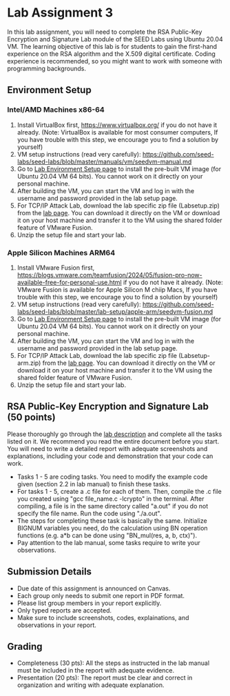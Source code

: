 # Lab Assignment 3

In this lab assignment, you will need to complete the RSA Public-Key Encryption and Signature Lab module of the SEED Labs using Ubuntu 20.04 VM. The learning objective of this lab is for students to gain the first-hand experience on the RSA algorithm and the X.509 digital certificate. Coding experience is recommended, so you might want to work with someone with programming backgrounds.

## Environment Setup

### Intel/AMD Machines x86-64

1. Install VirtualBox first, https://www.virtualbox.org/ if you do not have it already. (Note: VirtualBox is available for most consumer computers, If you have trouble with this step, we encourage you to find a solution by yourself)
2. VM setup instructions (read very carefully): https://github.com/seed-labs/seed-labs/blob/master/manuals/vm/seedvm-manual.md
3. Go to [Lab Environment Setup page](https://seedsecuritylabs.org/labsetup.html) to install the pre-built VM image (for Ubuntu 20.04 VM 64 bits). You cannot work on it directly on your personal machine.
4. After building the VM, you can start the VM and log in with the username and password provided in the lab setup page.
5. For TCP/IP Attack Lab, download the lab specific zip file (Labsetup.zip) from the [lab page](https://seedsecuritylabs.org/Labs_20.04/Crypto/Crypto_RSA/). You can download it directly on the VM or download it on your host machine and transfer it to the VM using the shared folder feature of VMware Fusion.
6. Unzip the setup file and start your lab.

### Apple Silicon Machines ARM64

1. Install VMware Fusion first, https://blogs.vmware.com/teamfusion/2024/05/fusion-pro-now-available-free-for-personal-use.html if you do not have it already. (Note: VMware Fusion is available for Apple Silicon M chiip Macs, If you have trouble with this step, we encourage you to find a solution by yourself)
2. VM setup instructions (read very carefully): https://github.com/seed-labs/seed-labs/blob/master/lab-setup/apple-arm/seedvm-fusion.md
3. Go to [Lab Environment Setup page](https://seedsecuritylabs.org/labsetup.html) to install the pre-built VM image (for Ubuntu 20.04 VM 64 bits). You cannot work on it directly on your personal machine.
4. After building the VM, you can start the VM and log in with the username and password provided in the lab setup page.
5. For TCP/IP Attack Lab, download the lab specific zip file (Labsetup-arm.zip) from the [lab page](https://seedsecuritylabs.org/Labs_20.04/Crypto/Crypto_RSA/). You can download it directly on the VM or download it on your host machine and transfer it to the VM using the shared folder feature of VMware Fusion.
6. Unzip the setup file and start your lab.

## RSA Public-Key Encryption and Signature Lab (50 points)

Please thoroughly go through the [lab description](https://seedsecuritylabs.org/Labs_20.04/Files/Crypto_RSA/Crypto_RSA.pdf) and complete all the tasks listed on it. We recommend you read the entire document before you start. You will need to write a detailed report with adequate screenshots and explanations, including your code and demonstration that your code can work.

- Tasks 1 - 5 are coding tasks. You need to modify the example code given (section 2.2 in lab manual) to finish these tasks.
- For tasks 1 - 5, create a .c file for each of them. Then, compile the .c file you created using "gcc file_name.c -lcrypto" in the terminal. After compiling, a file is in the same directory called "a.out" if you do not specify the file name. Run the code using "./a.out".
- The steps for completing these task is basically the same. Initialize BIGNUM variables you need, do the calculation using BN operation functions (e.g. a\*b can be done using
  "BN_mul(res, a, b, ctx)").
- Pay attention to the lab manual, some tasks require to write your observations.

## Submission Details

- Due date of this assignment is announced on Canvas.
- Each group only needs to submit one report in PDF format.
- Please list group members in your report explicitly.
- Only typed reports are accepted.
- Make sure to include screenshots, codes, explainations, and observations in your report.

## Grading

- Completeness (30 pts): All the steps as instructed in the lab manual must be included in the report with adequate evidence.
- Presentation (20 pts): The report must be clear and correct in organization and writing with adequate explanation.
